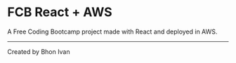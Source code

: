 # FCB React + AWS

A Free Coding Bootcamp project made with React and deployed in AWS.

---

Created by Bhon Ivan